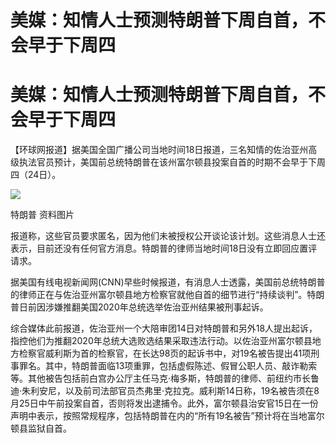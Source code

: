 # 美媒：知情人士预测特朗普下周自首，不会早于下周四

# 美媒：知情人士预测特朗普下周自首，不会早于下周四

【环球网报道】据美国全国广播公司当地时间18日报道，三名知情的佐治亚州高级执法官员预计，美国前总统特朗普在该州富尔顿县投案自首的时期不会早于下周四（24日）。

![](https://inews.gtimg.com/om_bt/OiOrvaSSfGhQ8DMoNESYSo7Jy4up8wFNJ1LNDQX7fODfkAA/1000)

特朗普 资料图片

报道称，这些官员要求匿名，因为他们未被授权公开谈论该计划。这些消息人士还表示，目前还没有任何官方消息。特朗普的律师当地时间18日没有立即回应置评请求。

据美国有线电视新闻网(CNN)早些时候报道，有消息人士透露，美国前总统特朗普的律师正在与佐治亚州富尔顿县地方检察官就他自首的细节进行“持续谈判”。特朗普日前因涉嫌推翻美国2020年总统选举佐治亚州结果被刑事起诉。

综合媒体此前报道，佐治亚州一个大陪审团14日对特朗普和另外18人提出起诉，指控他们为推翻2020年总统大选败选结果采取违法行动。以佐治亚州富尔顿县地方检察官威利斯为首的检察官，在长达98页的起诉书中，对19名被告提出41项刑事罪名。其中，特朗普面临13项重罪，包括虚假陈述、假冒公职人员、敲诈勒索等。其他被告包括前白宫办公厅主任马克·梅多斯，特朗普的律师、前纽约市长鲁迪·朱利安尼，以及前司法部官员杰弗里·克拉克。威利斯14日称，19名被告须在8月25日中午前投案自首，否则将发出逮捕令。此外，富尔顿县治安官15日在一份声明中表示，按照常规程序，包括特朗普在内的“所有19名被告”预计将在当地富尔顿县监狱自首。

